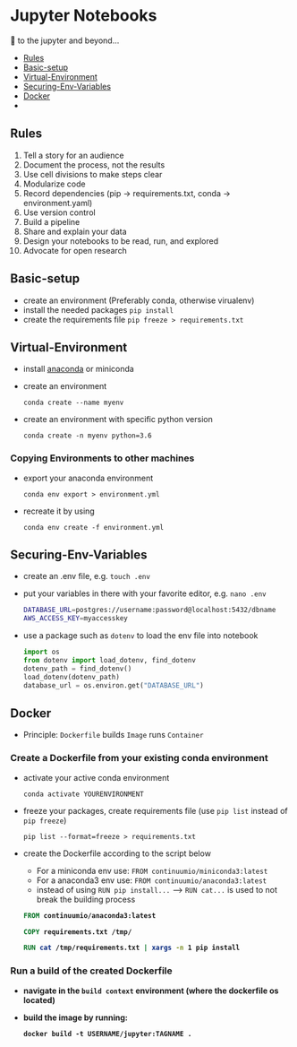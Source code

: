 # Jupyter Notebooks

:rocket: to the jupyter and beyond...

- [Rules](#Rules)
- [Basic-setup](#Basic-setup)
- [Virtual-Environment](#Virtual-Environment)
- [Securing-Env-Variables](#Securing-Env-Variables)
- [Docker](#Docker)
- [](#)


## Rules

1. Tell a story for an audience
2. Document the process, not the results
3. Use cell divisions to make steps clear
4. Modularize code
5. Record dependencies (pip -> requirements.txt, conda -> environment.yaml)
6. Use version control
7. Build a pipeline
8. Share and explain your data
9. Design your notebooks to be read, run, and explored
10. Advocate for open research

## Basic-setup

- create an environment (Preferably conda, otherwise virualenv)
- install the needed packages
   `pip install`
- create the requirements file
   `pip freeze > requirements.txt`

## Virtual-Environment

- install <a href="https://docs.conda.io/projects/conda/en/latest/user-guide/install/index.html" rel="nofollow">anaconda</a> or miniconda

- create an environment

   `conda create --name myenv`  

- create an environment with specific python version

   `conda create -n myenv python=3.6`

### Copying Environments to other machines

- export your anaconda environment

   `conda env export > environment.yml`

- recreate it by using

   `conda env create -f environment.yml`

## Securing-Env-Variables

- create an .env file, e.g. `touch .env`

- put your variables in there with your favorite editor, e.g. `nano .env`

   ```bash
   DATABASE_URL=postgres://username:password@localhost:5432/dbname
   AWS_ACCESS_KEY=myaccesskey
   ``` 


- use a package such as `dotenv` to load the env file into notebook

   ```python
   import os
   from dotenv import load_dotenv, find_dotenv
   dotenv_path = find_dotenv()
   load_dotenv(dotenv_path)
   database_url = os.environ.get("DATABASE_URL")
   ```

## Docker

- Principle: `Dockerfile` builds `Image` runs `Container`

### Create a Dockerfile from your existing conda environment

- activate your active conda environment 

   `conda activate YOURENVIRONMENT`

- freeze your packages, create requirements file (use `pip list` instead of `pip freeze`)

   `pip list --format=freeze > requirements.txt`

- create the Dockerfile according to the script below
  - For a miniconda env use: `FROM continuumio/miniconda3:latest`
  - For a anaconda3 env use: `FROM continuumio/anaconda3:latest`
  - instead of using `RUN pip install...` --> `RUN cat...` is used to not break the building process  <b>
  

   ```dockerfile
   FROM continuumio/anaconda3:latest

   COPY requirements.txt /tmp/

   RUN cat /tmp/requirements.txt | xargs -n 1 pip install
   ```

### Run a build of the created Dockerfile

- navigate in the `build context` environment (where the dockerfile os located)
- build the image by running:

   `docker build -t USERNAME/jupyter:TAGNAME .`